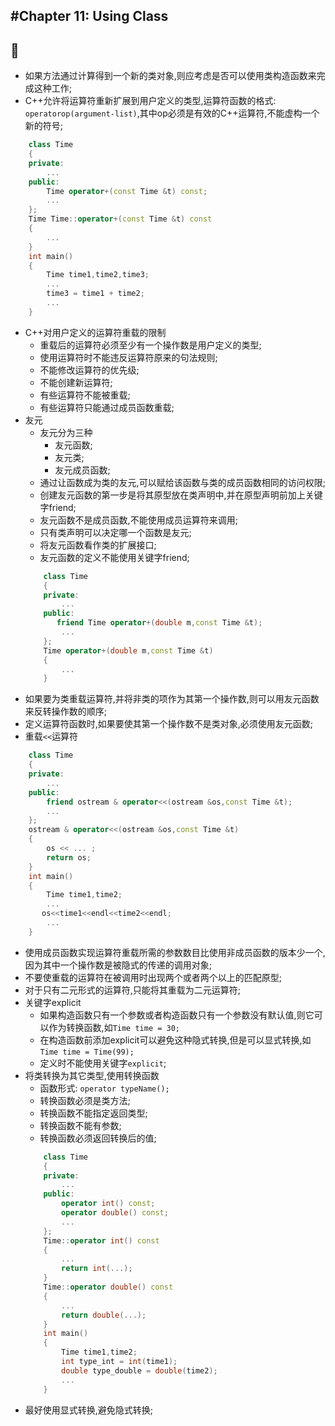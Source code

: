 #Chapter 11: Using Class
---
:dolphin:
---
* 如果方法通过计算得到一个新的类对象,则应考虑是否可以使用类构造函数来完成这种工作;
* C++允许将运算符重新扩展到用户定义的类型,运算符函数的格式: `operatorop(argument-list)`,其中op必须是有效的C++运算符,不能虚构一个新的符号;
```C++
    class Time
    {
    private:
        ...
    public:
        Time operator+(const Time &t) const;
        ...
    };
    Time Time::operator+(const Time &t) const
    {
        ...
    }
    int main()
    {
        Time time1,time2,time3;
        ...
        time3 = time1 + time2;
        ...
    }                        
```
* C++对用户定义的运算符重载的限制
    * 重载后的运算符必须至少有一个操作数是用户定义的类型;
    * 使用运算符时不能违反运算符原来的句法规则;
    * 不能修改运算符的优先级;
    * 不能创建新运算符;
    * 有些运算符不能被重载;
    * 有些运算符只能通过成员函数重载;
* 友元
    * 友元分为三种
        * 友元函数;
        * 友元类;
        * 友元成员函数;
    * 通过让函数成为类的友元,可以赋给该函数与类的成员函数相同的访问权限;
    * 创建友元函数的第一步是将其原型放在类声明中,并在原型声明前加上关键字friend;
    * 友元函数不是成员函数,不能使用成员运算符来调用;
    * 只有类声明可以决定哪一个函数是友元;
    * 将友元函数看作类的扩展接口;
    * 友元函数的定义不能使用关键字friend;
    ```C++
        class Time
        {
        private:
            ...
        public:
           friend Time operator+(double m,const Time &t);
            ...
        };
        Time operator+(double m,const Time &t)
        {
            ...
        }
    ```   
* 如果要为类重载运算符,并将非类的项作为其第一个操作数,则可以用友元函数来反转操作数的顺序;
* 定义运算符函数时,如果要使其第一个操作数不是类对象,必须使用友元函数;
* 重载`<<`运算符
```C++
    class Time
    {
    private:
        ...
    public:
        friend ostream & operator<<(ostream &os,const Time &t);
        ...
    };
    ostream & operator<<(ostream &os,const Time &t)
    {
        os << ... ;
        return os;
    }
    int main()
    {
        Time time1,time2;
        ...
       os<<time1<<endl<<time2<<endl;
        ...
    } 
```   
* 使用成员函数实现运算符重载所需的参数数目比使用非成员函数的版本少一个,因为其中一个操作数是被隐式的传递的调用对象;
* 不要使重载的运算符在被调用时出现两个或者两个以上的匹配原型;
* 对于只有二元形式的运算符,只能将其重载为二元运算符;
* 关键字explicit
    * 如果构造函数只有一个参数或者构造函数只有一个参数没有默认值,则它可以作为转换函数,如`Time time = 30;`
    * 在构造函数前添加explicit可以避免这种隐式转换,但是可以显式转换,如`Time time = Time(99);`
    * 定义时不能使用关键字`explicit`;
* 将类转换为其它类型,使用转换函数
    * 函数形式: `operator typeName();`
    * 转换函数必须是类方法;
    * 转换函数不能指定返回类型;
    * 转换函数不能有参数;
    * 转换函数必须返回转换后的值;
    ```C++
        class Time
        {
        private:
            ...
        public:
            operator int() const;
            operator double() const;
            ...
        };
        Time::operator int() const
        {
            ...
            return int(...);
        }
        Time::operator double() const
        {
            ...
            return double(...);
        }
        int main()
        {
            Time time1,time2;
            int type_int = int(time1);
            double type_double = double(time2);
            ...
        } 
    ```    
* 最好使用显式转换,避免隐式转换;              
